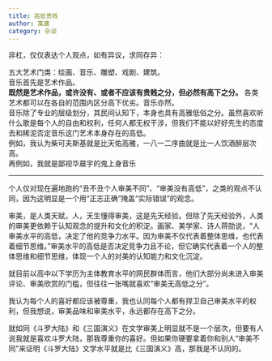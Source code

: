 ```yaml
---
title: 高低贵贱
author: 寓庸
category: 杂谈
---
```

非杠，仅仅表达个人观点，如有异议，求同存异：  
  
五大艺术门类：绘画、音乐、雕塑、戏剧、建筑。  
音乐首先是艺术作品。  
**既然是艺术作品，或许没有、或者不应该有贵贱之分，但必然有高下之分。** 各类艺术都可以在各自的范围内区分高下优劣。音乐亦然。  
音乐除了专业的层级划分，其民间认知下，本身也具有高雅低俗之分。虽然喜欢听什么歌是每个人的自由和权利，任何人都无权干涉，但我们不能以好好先生的态度去和稀泥否定音乐这门艺术本身存在的高低。  
例如，我认为柴可夫斯基就是比天佑高雅，一八一二序曲就是比一人饮酒醉层次高。  
再例如，我就是鄙视华晨宇的鬼上身音乐

***
个人仅对现在遍地跑的“丑不丑个人审美不同”、“审美没有高低”，之类的观点不认同，因为这明显是一个用“正志正确”掩盖“实际错误”的观念。  
  
审美，是人类天赋，人，天生懂得审美，这是先天经验。但除了先天经验外，人类的审美更依赖于认知观念的提升和文化的积淀。画家、美学家、诗人蒋勋说，“人审美水平的高低，决定了他的竞争力水平。因为审美不仅代表着整体思维，也代表着细节思维。”审美水平的高低是否决定竞争力且不论，但它确实代表着一个人的整体思维和细节思维，体现一个人的对美的认知能力和文化沉淀。  
  
就目前以高中以下学历为主体教育水平的网民群体而言，他们大部分尚未进入审美评论、审美欣赏的门槛，但往往一张嘴就喜欢“审美无高低之分”。  
  
我认为每个人的喜好都应该被尊重，我也认同每个人都有捍卫自己审美水平的权利，但我想说，审美品味和审美水平，永远都存在高下之分。  
  
就如同《斗罗大陆》和《三国演义》在文学审美上明显就不是一个层次，但要有人说我就是喜欢斗罗大陆，那我尊重你的喜好。但如果你硬要拿着你和别人“审美不同”来证明《斗罗大陆》文学水平就是比《三国演义》高，那我是不认同的。